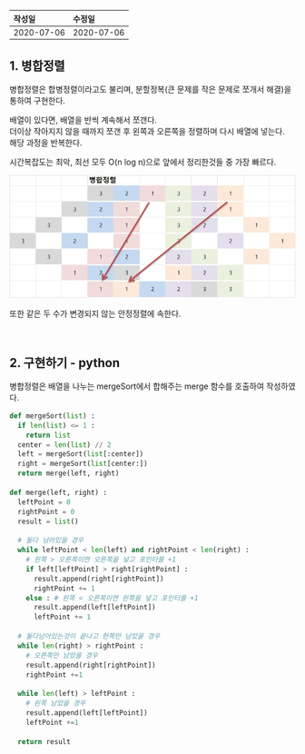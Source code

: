 |작성일|수정일|
|:----|:----|
|2020-07-06|2020-07-06|

## 1. 병합정렬

병합정렬은 합병정렬이라고도 불리며, 분할정복(큰 문제를 작은 문제로 쪼개서 해결)을 통하여 구현한다.

배열이 있다면, 배열을 반씩 계속해서 쪼갠다.<br>
더이상 작아지지 않을 때까지 쪼갠 후 왼쪽과 오른쪽을 정렬하며 다시 배열에 넣는다.<br>
해당 과정을 반복한다.

시간복잡도는 최악, 최선 모두 O(n log n)으로 앞에서 정리한것들 중 가장 빠르다.

![병합정렬](/images/posts/Algorithm/병합정렬/01.jpg)

또한 같은 두 수가 변경되지 않는 안정정렬에 속한다.

<br>

## 2. 구현하기 - python

병합정렬은 배열을 나누는 mergeSort에서 합해주는 merge 함수를 호출하여 작성하였다.

```python
def mergeSort(list) :
  if len(list) <= 1 :
    return list
  center = len(list) // 2
  left = mergeSort(list[:center])
  right = mergeSort(list[center:])
  return merge(left, right)

def merge(left, right) :
  leftPoint = 0
  rightPoint = 0
  result = list()

  # 둘다 남아있을 경우
  while leftPoint < len(left) and rightPoint < len(right) :
    # 왼쪽 > 오른쪽이면 오른쪽을 넣고 포인터를 +1
    if left[leftPoint] > right[rightPoint] :
      result.append(right[rightPoint])
      rightPoint += 1
    else : # 왼쪽 < 오른쪽이면 왼쪽을 넣고 포인터를 +1
      result.append(left[leftPoint])
      leftPoint += 1
    
  # 둘다남아있는것이 끝나고 한쪽만 남았을 경우
  while len(right) > rightPoint :
    # 오른쪽만 남았을 경우
    result.append(right[rightPoint])
    rightPoint +=1
    
  while len(left) > leftPoint :
    # 왼쪽 남았을 경우
    result.append(left[leftPoint])
    leftPoint +=1

  return result
```

